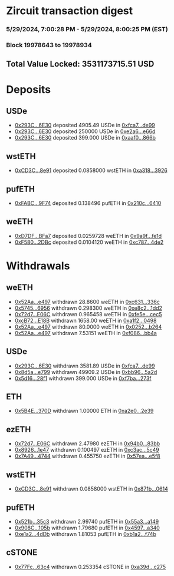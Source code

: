 # Zircuit transaction digest
### 5/29/2024, 7:00:28 PM - 5/29/2024, 8:00:25 PM (EST)
### Block 19978643 to 19978934

## Total Value Locked: 3531173715.51 USD

# Deposits
## USDe
- [0x293C...6E30](https://etherscan.io/address/0x293C6937D8D82e05B01335F7B33FBA0c8e256E30) deposited 4905.49 USDe in [0xfca7...de99](https://etherscan.io/tx/0x293C6937D8D82e05B01335F7B33FBA0c8e256E30)
- [0x293C...6E30](https://etherscan.io/address/0x293C6937D8D82e05B01335F7B33FBA0c8e256E30) deposited 250000 USDe in [0xe2a6...e66d](https://etherscan.io/tx/0x293C6937D8D82e05B01335F7B33FBA0c8e256E30)
- [0x293C...6E30](https://etherscan.io/address/0x293C6937D8D82e05B01335F7B33FBA0c8e256E30) deposited 399.000 USDe in [0xaaf0...866b](https://etherscan.io/tx/0x293C6937D8D82e05B01335F7B33FBA0c8e256E30)
## wstETH
- [0xCD3C...8e91](https://etherscan.io/address/0xCD3C983b41d8519da7eF7515821A97c9d9E28e91) deposited 0.0858000 wstETH in [0xa318...3926](https://etherscan.io/tx/0xCD3C983b41d8519da7eF7515821A97c9d9E28e91)
## pufETH
- [0xFABC...9F74](https://etherscan.io/address/0xFABC8Fd313220F9817e77296FC2f47531dd89F74) deposited 0.138496 pufETH in [0x210c...6410](https://etherscan.io/tx/0xFABC8Fd313220F9817e77296FC2f47531dd89F74)
## weETH
- [0xD7DF...BFa7](https://etherscan.io/address/0xD7DF7E085214743530afF339aFC420c7c720BFa7) deposited 0.0259728 weETH in [0x9a9f...fe1d](https://etherscan.io/tx/0xD7DF7E085214743530afF339aFC420c7c720BFa7)
- [0xF580...2DBc](https://etherscan.io/address/0xF5805B821e418D61Cc550c925ac50a0bd64c2DBc) deposited 0.0104120 weETH in [0xc787...4de2](https://etherscan.io/tx/0xF5805B821e418D61Cc550c925ac50a0bd64c2DBc)
# Withdrawals
## weETH
- [0x52Aa...e497](https://etherscan.io/address/0x52Aa899454998Be5b000Ad077a46Bbe360F4e497) withdrawn 28.8600 weETH in [0xc631...336c](https://etherscan.io/tx/0x52Aa899454998Be5b000Ad077a46Bbe360F4e497)
- [0x5745...6956](https://etherscan.io/address/0x5745A872693b91DA013b9D917FA13540D6226956) withdrawn 0.298300 weETH in [0xe8c2...1dd2](https://etherscan.io/tx/0x5745A872693b91DA013b9D917FA13540D6226956)
- [0x72d7...E06C](https://etherscan.io/address/0x72d7f042001DEBea0801083B33F7C1538cd5E06C) withdrawn 0.965458 weETH in [0xfe5e...cec5](https://etherscan.io/tx/0x72d7f042001DEBea0801083B33F7C1538cd5E06C)
- [0xcB72...E18B](https://etherscan.io/address/0xcB7220CF8971c151C600B3D47cB89Cb9688CE18B) withdrawn 1658.00 weETH in [0xa1f2...0498](https://etherscan.io/tx/0xcB7220CF8971c151C600B3D47cB89Cb9688CE18B)
- [0x52Aa...e497](https://etherscan.io/address/0x52Aa899454998Be5b000Ad077a46Bbe360F4e497) withdrawn 80.0000 weETH in [0x0252...b264](https://etherscan.io/tx/0x52Aa899454998Be5b000Ad077a46Bbe360F4e497)
- [0x52Aa...e497](https://etherscan.io/address/0x52Aa899454998Be5b000Ad077a46Bbe360F4e497) withdrawn 7.53151 weETH in [0xf086...bb4a](https://etherscan.io/tx/0x52Aa899454998Be5b000Ad077a46Bbe360F4e497)
## USDe
- [0x293C...6E30](https://etherscan.io/address/0x293C6937D8D82e05B01335F7B33FBA0c8e256E30) withdrawn 3581.89 USDe in [0xfca7...de99](https://etherscan.io/tx/0x293C6937D8D82e05B01335F7B33FBA0c8e256E30)
- [0x8d5a...e799](https://etherscan.io/address/0x8d5aB09062FA6553f655a4EcA782bb106e1de799) withdrawn 49909.2 USDe in [0xbb96...5a2d](https://etherscan.io/tx/0x8d5aB09062FA6553f655a4EcA782bb106e1de799)
- [0x5d16...28f1](https://etherscan.io/address/0x5d16c65121d1BfB90cFB49eF6606bE5Da9bB28f1) withdrawn 399.000 USDe in [0xf7ba...273f](https://etherscan.io/tx/0x5d16c65121d1BfB90cFB49eF6606bE5Da9bB28f1)
## ETH
- [0x5B4E...370D](https://etherscan.io/address/0x5B4Ee328d1e568Bef9A3Ea35408f80FbBF04370D) withdrawn 1.00000 ETH in [0xa2e0...2e39](https://etherscan.io/tx/0x5B4Ee328d1e568Bef9A3Ea35408f80FbBF04370D)
## ezETH
- [0x72d7...E06C](https://etherscan.io/address/0x72d7f042001DEBea0801083B33F7C1538cd5E06C) withdrawn 2.47980 ezETH in [0x94b0...83bb](https://etherscan.io/tx/0x72d7f042001DEBea0801083B33F7C1538cd5E06C)
- [0x8926...1e47](https://etherscan.io/address/0x89266Ad57B0745E7b612f056528C0D34EF941e47) withdrawn 0.100497 ezETH in [0xc3ac...5c49](https://etherscan.io/tx/0x89266Ad57B0745E7b612f056528C0D34EF941e47)
- [0x7A49...4744](https://etherscan.io/address/0x7A493Be5c2ce014cD049Bf178a1ac0Db1B434744) withdrawn 0.455750 ezETH in [0x57ea...e5f8](https://etherscan.io/tx/0x7A493Be5c2ce014cD049Bf178a1ac0Db1B434744)
## wstETH
- [0xCD3C...8e91](https://etherscan.io/address/0xCD3C983b41d8519da7eF7515821A97c9d9E28e91) withdrawn 0.0858000 wstETH in [0x871b...0614](https://etherscan.io/tx/0xCD3C983b41d8519da7eF7515821A97c9d9E28e91)
## pufETH
- [0x521b...35c3](https://etherscan.io/address/0x521bF375FaDa5e642B84c4564de1df0542b835c3) withdrawn 2.99740 pufETH in [0x55a3...a149](https://etherscan.io/tx/0x521bF375FaDa5e642B84c4564de1df0542b835c3)
- [0x908C...105b](https://etherscan.io/address/0x908C8d304fE5C14294a7012948F1C199F212105b) withdrawn 1.79680 pufETH in [0x4597...a340](https://etherscan.io/tx/0x908C8d304fE5C14294a7012948F1C199F212105b)
- [0xe1a2...4dDb](https://etherscan.io/address/0xe1a2c68d75BcD7860eB4B363c2b91201FdC74dDb) withdrawn 1.81053 pufETH in [0xb1a2...f74b](https://etherscan.io/tx/0xe1a2c68d75BcD7860eB4B363c2b91201FdC74dDb)
## cSTONE
- [0x77Fc...63c4](https://etherscan.io/address/0x77Fc12886D4efadbA68cb24c71F700cC24B463c4) withdrawn 0.253354 cSTONE in [0xa39d...c275](https://etherscan.io/tx/0x77Fc12886D4efadbA68cb24c71F700cC24B463c4)
